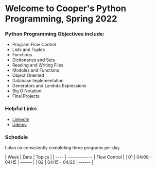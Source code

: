 # Welcome to Cooper's Python Programming, Spring 2022

### Python Programming Objectives include:

* Program Flow Control
* Lists and Tuples
* Functions
* Dictionaries and Sets
* Reading and Writing Files
* Modules and Functions
* Object Oriented
* Database Implementation
* Generators and Lambda Expressions
* Big O Notation
* Final Projects

### Helpful Links

* [LinkedIn](https://www.linkedin.com/in/coopermyers/)
* [Udemy](https://www.udemy.com)

### Schedule
I plan on consistently completing three programs per day.

| Week | Date          | Topics |
| ---- | ------------- | Flow Control |
|  01  | 04/08 - 04/15 | ------ |
|  02  | 04/15 - 04/22 | ------ |
